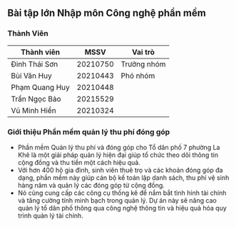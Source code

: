 ## Bài tập lớn Nhập môn Công nghệ phần mềm

### Thành Viên

| Thành viên     | MSSV     | Vai trò     |
| -------------- | -------- | ----------- |
| Đinh Thái Sơn  | 20210750 | Trưởng nhóm | 
| Bùi Văn Huy    | 20210443 | Phó nhóm    |
| Phạm Quang Huy | 20210448 |             |
| Trần Ngọc Bảo  | 20215529 |             |
| Vũ Minh Hiển   | 20210324 |             |

### Giới thiệu Phần mềm quản lý thu phí đóng góp


- Phần mềm Quản lý thu phí và đóng góp cho Tổ dân phố 7 phường La Khê là một giải pháp quản lý hiện đại giúp tổ chức theo dõi thông tin cộng đồng và thu tiền một cách hiệu quả.
- Với hơn 400 hộ gia đình, sinh viên thuê trọ và các khoản đóng góp đa dạng, phần mềm này giúp cán bộ kế toán lập danh sách, thu phí vệ sinh hàng năm và quản lý các đóng góp từ cộng đồng. 
- Nó cũng cung cấp các công cụ thống kê để nắm bắt tình hình tài chính và tăng cường tính minh bạch trong quản lý. Dự án này sẽ nâng cao quản lý tổ dân phố thông qua công nghệ thông tin và hiệu quả hóa quy trình quản lý tài chính.
